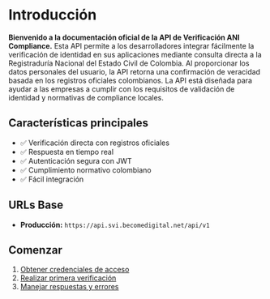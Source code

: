 # Introducción

**Bienvenido a la documentación oficial de la API de Verificación ANI Compliance.** Esta API permite a los desarrolladores integrar fácilmente la verificación de identidad en sus aplicaciones mediante consulta directa a la Registraduría Nacional del Estado Civil de Colombia. Al proporcionar los datos personales del usuario, la API retorna una confirmación de veracidad basada en los registros oficiales colombianos. La API está diseñada para ayudar a las empresas a cumplir con los requisitos de validación de identidad y normativas de compliance locales.

## Características principales

* ✅ Verificación directa con registros oficiales
* ✅ Respuesta en tiempo real
* ✅ Autenticación segura con JWT
* ✅ Cumplimiento normativo colombiano
* ✅ Fácil integración

## URLs Base

* **Producción:** `https://api.svi.becomedigital.net/api/v1`



## Comenzar

1. [Obtener credenciales de acceso](authentication.md)
2. [Realizar primera verificación](endpoints/verification.md)
3. [Manejar respuestas y errores](error-codes.md)

